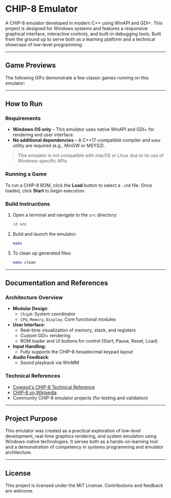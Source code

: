 # CHIP-8 Emulator

A CHIP-8 emulator developed in modern C++ using WinAPI and GDI+. This project is designed for Windows systems and features a responsive graphical interface, interactive controls, and built-in debugging tools. Built from the ground up to serve both as a learning platform and a technical showcase of low-level programming.

---

## Game Previews

The following GIFs demonstrate a few classic games running on this emulator:

---

## How to Run

### Requirements

- **Windows OS only** – This emulator uses native WinAPI and GDI+ for rendering and user interface.
- **No additional dependencies** – A C++17-compatible compiler and `make` utility are required (e.g., MinGW or MSYS2).

> This emulator is not compatible with macOS or Linux due to its use of Windows-specific APIs.

### Running a Game

To run a CHIP-8 ROM, click the **Load** button to select a `.ch8` file. Once loaded, click **Start** to begin execution:

### Build Instructions

1. Open a terminal and navigate to the `src` directory:

   ```bash
   cd src
   ```

2. Build and launch the emulator:

   ```bash
   make
   ```

3. To clean up generated files:

   ```bash
   make clean
   ```

---

## Documentation and References

### Architecture Overview

- **Modular Design**:
  - `Chip8`: System coordinator
  - `CPU`, `Memory`, `Display`: Core functional modules
- **User Interface**:
  - Real-time visualization of memory, stack, and registers
  - Custom GDI+ rendering
  - ROM loader and UI buttons for control (Start, Pause, Reset, Load)
- **Input Handling**:
  - Fully supports the CHIP-8 hexadecimal keypad layout
- **Audio Feedback**:
  - Sound playback via WinMM

### Technical References

- [Cowgod's CHIP-8 Technical Reference](http://devernay.free.fr/hacks/chip8/C8TECH10.HTM)
- [CHIP-8 on Wikipedia](https://en.wikipedia.org/wiki/CHIP-8)
- Community CHIP-8 emulator projects (for testing and validation)

---

## Project Purpose

This emulator was created as a practical exploration of low-level development, real-time graphics rendering, and system emulation using Windows-native technologies. It serves both as a hands-on learning tool and a demonstration of competency in systems programming and emulator architecture.

---

## License

This project is licensed under the MIT License. Contributions and feedback are welcome.